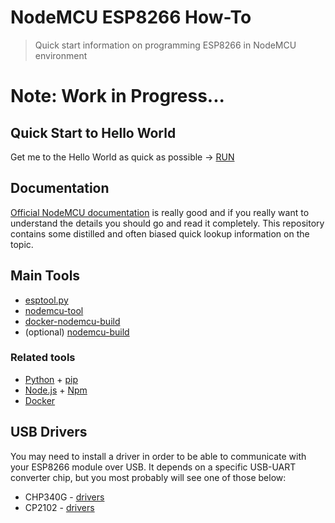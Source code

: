 # NodeMCU ESP8266 How-To

> Quick start information on programming ESP8266 in NodeMCU environment

# Note: Work in Progress...

## Quick Start to Hello World

Get me to the Hello World as quick as possible -> [RUN](quick-start-helloworld.md)

## Documentation

[Official NodeMCU documentation](https://nodemcu.readthedocs.io/en/master/) is really good and if you really want to understand the details you should go and read it completely. This repository contains some distilled and often biased quick lookup information on the topic.

## Main Tools

- [esptool.py](https://github.com/espressif/esptool)
- [nodemcu-tool](nodemcu-tool.md)
- [docker-nodemcu-build](https://github.com/marcelstoer/docker-nodemcu-build)
- (optional) [nodemcu-build](https://nodemcu-build.com/)

### Related tools

- [Python](https://www.python.org/) + [pip](https://pypi.org/project/pip/)
- [Node.js](https://nodejs.org) + [Npm](https://www.npmjs.com/)
- [Docker](https://www.docker.com/)

## USB Drivers

You may need to install a driver in order to be able to communicate with your ESP8266 module over USB. It depends on a specific USB-UART converter chip, but you most probably will see one of those below:

- CHP340G - [drivers](https://sparks.gogo.co.nz/ch340.html)
- CP2102 - [drivers](https://www.silabs.com/products/development-tools/software/usb-to-uart-bridge-vcp-drivers)
